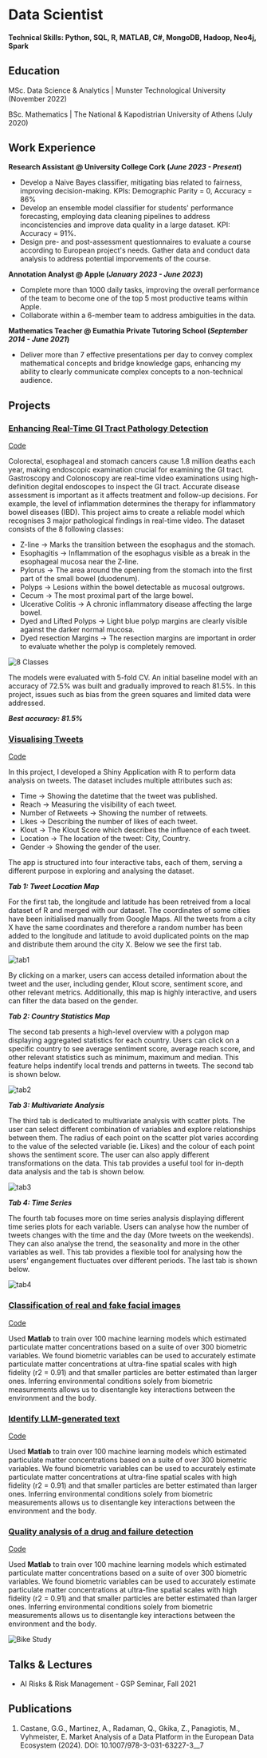 # Data Scientist

#### Technical Skills: Python, SQL, R, MATLAB, C#, MongoDB, Hadoop, Neo4j, Spark

## Education

MSc. Data Science & Analytics | Munster Technological University (November 2022)

BSc. Mathematics | The National & Kapodistrian University of Athens (July 2020)


## Work Experience
**Research Assistant @ University College Cork (_June 2023 - Present_)**
- Develop a Naive Bayes classifier, mitigating bias related to fairness, improving decision-making. KPIs: Demographic Parity = 0, Accuracy = 86% 
- Develop an ensemble model classifier for students' performance forecasting, employing data cleaning pipelines to address inconcistencies and improve data quality in a large dataset. KPI: Accuracy = 91%.
- Design pre- and post-assessment questionnaires to evaluate a course according to European project's needs. Gather data and conduct data analysis to address potential imporvements of the course. 

**Annotation Analyst @ Apple (_January 2023 - June 2023_)**
- Complete more than 1000 daily tasks, improving the overall performance of the team to become one of the top 5 most productive teams within Apple.
- Collaborate within a 6-member team to address ambiguities in the data.

**Mathematics Teacher @ Eumathia Private Tutoring School (_September 2014 - June 2021_)**
- Deliver more than 7 effective presentations per day to convey complex mathematical concepts and bridge knowledge gaps, enhancing my ability to clearly communicate complex concepts to a non-technical audience.

## Projects
### <ins>Enhancing Real-Time GI Tract Pathology Detection</ins>
[Code](https://github.com/DimBik/DimBik/blob/main/Projects/Enhancing%20Real-Time%20GI%20Tract%20Pathology%20Detection.ipynb)

Colorectal, esophageal and stomach cancers cause 1.8 million deaths each year, making endoscopic examination crucial for examining the GI tract. Gastroscopy and Colonoscopy are real-time video examinations using high-definition degital endoscopes to inspect the GI tract. Accurate disease assessment is important as it affects treatment and follow-up decisions. For example, the level of inflammation determines the therapy for inflammatory bowel diseases (IBD). This project aims to create a reliable model which recognises 3 major pathological findings in real-time video. The dataset consists of the 8 following classes:

- Z-line -> Marks the transition between the esophagus and the stomach.
- Esophagitis -> Inflammation of the esophagus visible as a break in the esophageal mucosa near the Z-line.
- Pylorus -> The area around the opening from the stomach into the first part of the small bowel (duodenum).
- Polyps -> Lesions within the bowel detectable as mucosal outgrows.
- Cecum -> The most proximal part of the large bowel.
- Ulcerative Colitis -> A chronic inflammatory disease affecting the large bowel.
- Dyed and Lifted Polyps -> Light blue polyp margins are clearly visible against the darker normal mucosa.
- Dyed resection Margins -> The resection margins are important in order to evaluate whether the polyp is completely removed.

![8 Classes](/Photos/output.png)

The models were evaluated with 5-fold CV. An initial baseline model with an accuracy of 72.5% was built and gradually improved to reach 81.5%. In this project, issues such as bias from the green squares and limited data were addressed.

**_Best accuracy: 81.5%_**


### <ins>Visualising Tweets</ins>
[Code](https://github.com/DimBik/DimBik/blob/main/Projects/Visualising%20Tweets.ipynb)

In this project, I developed a Shiny Application with R to perform data analysis on tweets. The dataset includes multiple attributes such as:
- Time -> Showing the datetime that the tweet was published.
- Reach -> Measuring the visibility of each tweet.
- Number of Retweets -> Showing the number of retweets.
- Likes -> Describing the number of likes of each tweet.
- Klout -> The Klout Score which describes the influence of each tweet.
- Location -> The location of the tweet: City, Country.
- Gender -> Showing the gender of the user.

The app is structured into four interactive tabs, each of them, serving a different purpose in exploring and analysing the dataset.

**_Tab 1: Tweet Location Map_**

For the first tab, the longitude and latitude has been retreived from a local dataset of R and merged with our dataset. The coordinates of some cities have been initialised manually from Google Maps. All the tweets from a city X have the same coordinates and therefore a random number has been added to the longitude and latitude to avoid duplicated points on the map and distribute them around the city X. Below we see the first tab.

![tab1](/Photos/tab1.png)

By clicking on a marker, users can access detailed information about the tweet and the user, including gender, Klout score, sentiment score, and other relevant metrics. Additionally, this map is highly interactive, and users can filter the data based on the gender.

**_Tab 2: Country Statistics Map_**

The second tab presents a high-level overview with a polygon map displaying aggregated statistics for each country. Users can click on a specific country to see average sentiment score, average reach score, and other relevant statistics such as minimum, maximum and median. This feature helps indentify local trends and patterns in tweets. The second tab is shown below.

![tab2](/Photos/tab2.png)

**_Tab 3: Multivariate Analysis_**

The third tab is dedicated to multivariate analysis with scatter plots. The user can select different combination of variables and explore relationships between them. The radius of each point on the scatter plot varies according to the value of the selected variable (ie. Likes) and the colour of each point shows the sentiment score. The user can also apply different transformations on the data. This tab provides a useful tool for in-depth data analysis and the tab is shown below.

![tab3](/Photos/tab3.png)

**_Tab 4: Time Series_**

The fourth tab focuses more on time series analysis displaying different time series plots for each variable. Users can analyse how the number of tweets changes with the time and the day (More tweets on the weekends). They can also analyse the trend, the seasonality and more in the other variables as well. This tab provides a flexible tool for analysing how the users' engangement fluctuates over different periods. The last tab is shown below. 

![tab4](/Photos/tab4.png)


### <ins>Classification of real and fake facial images</ins>
[Code](https://www.mdpi.com/1424-8220/22/11/4240)

Used **Matlab** to train over 100 machine learning models which estimated particulate matter concentrations based on a suite of over 300 biometric variables. We found biometric variables can be used to accurately estimate particulate matter concentrations at ultra-fine spatial scales with high fidelity (r2 = 0.91) and that smaller particles are better estimated than larger ones. Inferring environmental conditions solely from biometric measurements allows us to disentangle key interactions between the environment and the body.

### <ins>Identify LLM-generated text</ins>
[Code](https://www.mdpi.com/1424-8220/22/11/4240)

Used **Matlab** to train over 100 machine learning models which estimated particulate matter concentrations based on a suite of over 300 biometric variables. We found biometric variables can be used to accurately estimate particulate matter concentrations at ultra-fine spatial scales with high fidelity (r2 = 0.91) and that smaller particles are better estimated than larger ones. Inferring environmental conditions solely from biometric measurements allows us to disentangle key interactions between the environment and the body.

### <ins>Quality analysis of a drug and failure detection</ins>
[Code](https://www.mdpi.com/1424-8220/22/11/4240)

Used **Matlab** to train over 100 machine learning models which estimated particulate matter concentrations based on a suite of over 300 biometric variables. We found biometric variables can be used to accurately estimate particulate matter concentrations at ultra-fine spatial scales with high fidelity (r2 = 0.91) and that smaller particles are better estimated than larger ones. Inferring environmental conditions solely from biometric measurements allows us to disentangle key interactions between the environment and the body.

![Bike Study](/assets/img/bike_study.jpeg)

## Talks & Lectures
- AI Risks & Risk Management - GSP Seminar, Fall 2021

## Publications
1. Castane, G.G., Martinez, A., Radaman, Q., Gkika, Z., Panagiotis, M., Vyhmeister, E. Market Analysis of a Data Platform in the European Data Ecosystem (2024). DOI: 10.1007/978-3-031-63227-3__7
